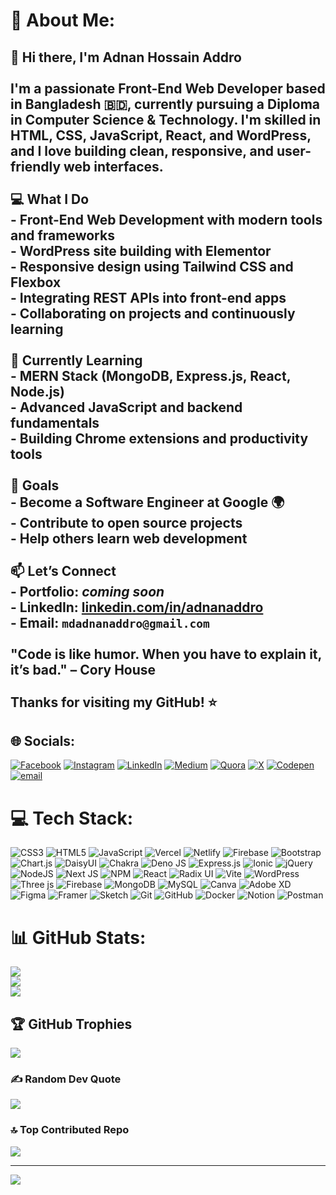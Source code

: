 # 💫 About Me:
## 👋 Hi there, I'm Adnan Hossain Addro<br><br>I'm a passionate Front-End Web Developer based in Bangladesh 🇧🇩, currently pursuing a Diploma in Computer Science & Technology. I'm skilled in HTML, CSS, JavaScript, React, and WordPress, and I love building clean, responsive, and user-friendly web interfaces.<br><br>💻 **What I Do**<br>- Front-End Web Development with modern tools and frameworks<br>- WordPress site building with Elementor<br>- Responsive design using Tailwind CSS and Flexbox<br>- Integrating REST APIs into front-end apps<br>- Collaborating on projects and continuously learning<br><br>🚀 **Currently Learning**<br>- MERN Stack (MongoDB, Express.js, React, Node.js)<br>- Advanced JavaScript and backend fundamentals<br>- Building Chrome extensions and productivity tools<br><br>🎯 **Goals**<br>- Become a Software Engineer at Google 🌍<br>- Contribute to open source projects<br>- Help others learn web development<br><br>📫 **Let’s Connect**<br>- Portfolio: _coming soon_<br>- LinkedIn: [linkedin.com/in/adnanaddro](https://linkedin.com/in/adnanaddro)<br>- Email: `mdadnanaddro@gmail.com`<br><br> "Code is like humor. When you have to explain it, it’s bad." – Cory House<br><br>Thanks for visiting my GitHub! ⭐<br>


## 🌐 Socials:
[![Facebook](https://img.shields.io/badge/Facebook-%231877F2.svg?logo=Facebook&logoColor=white)](https://facebook.com/adnanhossainaddro) [![Instagram](https://img.shields.io/badge/Instagram-%23E4405F.svg?logo=Instagram&logoColor=white)](https://instagram.com/codebyaddro) [![LinkedIn](https://img.shields.io/badge/LinkedIn-%230077B5.svg?logo=linkedin&logoColor=white)](https://linkedin.com/in/adnan-hossain-addro) [![Medium](https://img.shields.io/badge/Medium-12100E?logo=medium&logoColor=white)](https://medium.com/@mdadnanaddro) [![Quora](https://img.shields.io/badge/Quora-%23B92B27.svg?logo=Quora&logoColor=white)](https://quora.com/profile/Md-Adnan-Addro) [![X](https://img.shields.io/badge/X-black.svg?logo=X&logoColor=white)](https://x.com/AddroAdnan23) [![Codepen](https://img.shields.io/badge/Codepen-000000?logo=codepen&logoColor=white)](https://codepen.io/Md-Adnan-Addro) [![email](https://img.shields.io/badge/Email-D14836?logo=gmail&logoColor=white)](mailto:codebyaddro@gmail.com) 

# 💻 Tech Stack:
![CSS3](https://img.shields.io/badge/css3-%231572B6.svg?style=flat&logo=css3&logoColor=white) ![HTML5](https://img.shields.io/badge/html5-%23E34F26.svg?style=flat&logo=html5&logoColor=white) ![JavaScript](https://img.shields.io/badge/javascript-%23323330.svg?style=flat&logo=javascript&logoColor=%23F7DF1E) ![Vercel](https://img.shields.io/badge/vercel-%23000000.svg?style=flat&logo=vercel&logoColor=white) ![Netlify](https://img.shields.io/badge/netlify-%23000000.svg?style=flat&logo=netlify&logoColor=#00C7B7) ![Firebase](https://img.shields.io/badge/firebase-%23039BE5.svg?style=flat&logo=firebase) ![Bootstrap](https://img.shields.io/badge/bootstrap-%238511FA.svg?style=flat&logo=bootstrap&logoColor=white) ![Chart.js](https://img.shields.io/badge/chart.js-F5788D.svg?style=flat&logo=chart.js&logoColor=white) ![DaisyUI](https://img.shields.io/badge/daisyui-5A0EF8?style=flat&logo=daisyui&logoColor=white) ![Chakra](https://img.shields.io/badge/chakra-%234ED1C5.svg?style=flat&logo=chakraui&logoColor=white) ![Deno JS](https://img.shields.io/badge/deno%20js-000000?style=flat&logo=deno&logoColor=white) ![Express.js](https://img.shields.io/badge/express.js-%23404d59.svg?style=flat&logo=express&logoColor=%2361DAFB) ![Ionic](https://img.shields.io/badge/Ionic-%233880FF.svg?style=flat&logo=Ionic&logoColor=white) ![jQuery](https://img.shields.io/badge/jquery-%230769AD.svg?style=flat&logo=jquery&logoColor=white) ![NodeJS](https://img.shields.io/badge/node.js-6DA55F?style=flat&logo=node.js&logoColor=white) ![Next JS](https://img.shields.io/badge/Next-black?style=flat&logo=next.js&logoColor=white) ![NPM](https://img.shields.io/badge/NPM-%23CB3837.svg?style=flat&logo=npm&logoColor=white) ![React](https://img.shields.io/badge/react-%2320232a.svg?style=flat&logo=react&logoColor=%2361DAFB) ![Radix UI](https://img.shields.io/badge/radix%20ui-161618.svg?style=flat&logo=radix-ui&logoColor=white) ![Vite](https://img.shields.io/badge/vite-%23646CFF.svg?style=flat&logo=vite&logoColor=white) ![WordPress](https://img.shields.io/badge/WordPress-%23117AC9.svg?style=flat&logo=WordPress&logoColor=white) ![Three js](https://img.shields.io/badge/threejs-black?style=flat&logo=three.js&logoColor=white) ![Firebase](https://img.shields.io/badge/firebase-a08021?style=flat&logo=firebase&logoColor=ffcd34) ![MongoDB](https://img.shields.io/badge/MongoDB-%234ea94b.svg?style=flat&logo=mongodb&logoColor=white) ![MySQL](https://img.shields.io/badge/mysql-4479A1.svg?style=flat&logo=mysql&logoColor=white) ![Canva](https://img.shields.io/badge/Canva-%2300C4CC.svg?style=flat&logo=Canva&logoColor=white) ![Adobe XD](https://img.shields.io/badge/Adobe%20XD-470137?style=flat&logo=Adobe%20XD&logoColor=#FF61F6) ![Figma](https://img.shields.io/badge/figma-%23F24E1E.svg?style=flat&logo=figma&logoColor=white) ![Framer](https://img.shields.io/badge/Framer-black?style=flat&logo=framer&logoColor=blue) ![Sketch](https://img.shields.io/badge/Sketch-FFB387?style=flat&logo=sketch&logoColor=black) ![Git](https://img.shields.io/badge/git-%23F05033.svg?style=flat&logo=git&logoColor=white) ![GitHub](https://img.shields.io/badge/github-%23121011.svg?style=flat&logo=github&logoColor=white) ![Docker](https://img.shields.io/badge/docker-%230db7ed.svg?style=flat&logo=docker&logoColor=white) ![Notion](https://img.shields.io/badge/Notion-%23000000.svg?style=flat&logo=notion&logoColor=white) ![Postman](https://img.shields.io/badge/Postman-FF6C37?style=flat&logo=postman&logoColor=white)
# 📊 GitHub Stats:
![](https://github-readme-stats.vercel.app/api?username=codebyaddro&theme=blue_navy&hide_border=false&include_all_commits=true&count_private=false)<br/>
![](https://nirzak-streak-stats.vercel.app/?user=codebyaddro&theme=blue_navy&hide_border=false)<br/>
![](https://github-readme-stats.vercel.app/api/top-langs/?username=codebyaddro&theme=blue_navy&hide_border=false&include_all_commits=true&count_private=false&layout=compact)

## 🏆 GitHub Trophies
![](https://github-profile-trophy.vercel.app/?username=codebyaddro&theme=tokyonight&no-frame=false&no-bg=false&margin-w=4)

### ✍️ Random Dev Quote
![](https://quotes-github-readme.vercel.app/api?type=horizontal&theme=radical)

### 🔝 Top Contributed Repo
![](https://github-contributor-stats.vercel.app/api?username=codebyaddro&limit=5&theme=blue_navy&combine_all_yearly_contributions=true)

---
[![](https://visitcount.itsvg.in/api?id=codebyaddro&icon=2&color=1)](https://visitcount.itsvg.in)

<!-- Proudly created with GPRM ( https://gprm.itsvg.in ) -->
